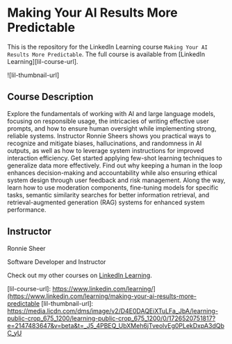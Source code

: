 # Making Your AI Results More Predictable
This is the repository for the LinkedIn Learning course `Making Your AI Results More Predictable`. The full course is available from [LinkedIn Learning][lil-course-url].

![lil-thumbnail-url]

## Course Description

Explore the fundamentals of working with AI and large language models, focusing on responsible usage, the intricacies of writing effective user prompts, and how to ensure human oversight while implementing strong, reliable systems. Instructor Ronnie Sheers shows you practical ways to recognize and mitigate biases, hallucinations, and randomness in AI outputs, as well as how to leverage system instructions for improved interaction efficiency. Get started applying few-shot learning techniques to generalize data more effectively. Find out why keeping a human in the loop enhances decision-making and accountability while also ensuring ethical system design through user feedback and risk management. Along the way, learn how to use moderation components, fine-tuning models for specific tasks, semantic similarity searches for better information retrieval, and retrieval-augmented generation (RAG) systems for enhanced system performance.

## Instructor

Ronnie Sheer

Software Developer and Instructor

Check out my other courses on [LinkedIn Learning](https://www.linkedin.com/learning/instructors/ronnie-sheer?u=104).


[0]: # (Replace these placeholder URLs with actual course URLs)

[lil-course-url]: https://www.linkedin.com/learning/](https://www.linkedin.com/learning/making-your-ai-results-more-predictable
[lil-thumbnail-url]: https://media.licdn.com/dms/image/v2/D4E0DAQEiXTuLFa_JbA/learning-public-crop_675_1200/learning-public-crop_675_1200/0/1726520751817?e=2147483647&v=beta&t=_J5_4PBEQ_UbXMeh6jTveolvEg0PLekDxpA3dQbC_yU

